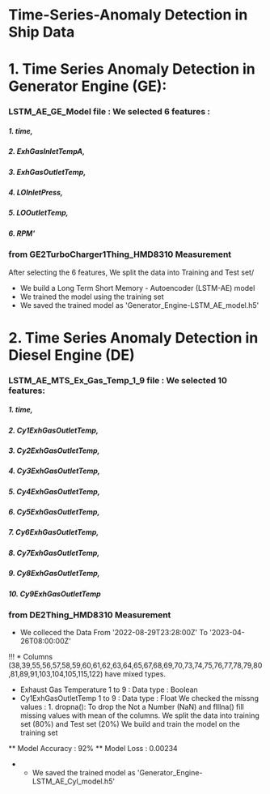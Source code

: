 # Time-Series-Anomaly Detection in Ship Data

# 1. Time Series Anomaly Detection in Generator Engine (GE):
### LSTM_AE_GE_Model file : We selected 6 features :
   ##### 1. time,
   ##### 2. ExhGasInletTempA, 
   ##### 3. ExhGasOutletTemp,
   ##### 4. LOInletPress,
   ##### 5. LOOutletTemp,
   ##### 6. RPM'
   ### from GE2TurboCharger1Thing_HMD8310 Measurement

After selecting the 6 features, We split the data into Training and Test set/
 * We build a Long Term Short Memory -  Autoencoder (LSTM-AE) model
 * We trained the model using the training set
 * We saved the trained model as 'Generator_Engine-LSTM_AE_model.h5'

 # 2. Time Series Anomaly Detection in Diesel Engine (DE)
 ### LSTM_AE_MTS_Ex_Gas_Temp_1_9 file : We selected 10 features:
 ##### 1. time,
 ##### 2. Cy1ExhGasOutletTemp,
 ##### 3. Cy2ExhGasOutletTemp,
 ##### 4. Cy3ExhGasOutletTemp,
 ##### 5. Cy4ExhGasOutletTemp,
 ##### 6. Cy5ExhGasOutletTemp,
 ##### 7. Cy6ExhGasOutletTemp,
 ##### 8. Cy7ExhGasOutletTemp,
 ##### 9. Cy8ExhGasOutletTemp,
 ##### 10. Cy9ExhGasOutletTemp
 ### from DE2Thing_HMD8310 Measurement

 * We colleced the Data From '2022-08-29T23:28:00Z' To '2023-04-26T08:00:00Z'

 !!! * Columns (38,39,55,56,57,58,59,60,61,62,63,64,65,67,68,69,70,73,74,75,76,77,78,79,80,81,89,91,103,104,105,115,122) have mixed types. 

 - Exhaust Gas Temperature 1 to 9 : Data type : Boolean
 - Cy1ExhGasOutletTemp 1 to 9 : Data type : Float
  We checked the missng values : 1. dropna(): To drop the Not a Number (NaN) and flllna() fill missing values with mean of the columns.
  We split the data into training set (80%) and Test set (20%)
  We build and train the model on the training set
  
  ** Model Accuracy : 92%
  ** Model Loss : 0.00234
  * * We saved the trained model as 'Generator_Engine-LSTM_AE_Cyl_model.h5'
